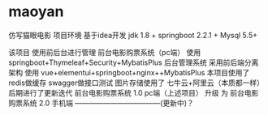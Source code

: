 # maoyan
仿写猫眼电影
项目环境
基于idea开发
jdk 1.8 + springboot 2.2.1 + Mysql 5.5+

该项目 使用前后台进行管理
前台电影购票系统（pc端） 使用 springboot+Thymeleaf+Security+MybatisPlus
后台管理系统 采用前后端分离架构 使用 vue+elementui+springboot+nginx++MybatisPlus
本项目使用了 redis做缓存 swagger做接口测试
图片存储使用了 七牛云+阿里云（本质都一样）
后期进行了更新迭代 
前台电影购票系统 1.0 pc端（上述项目）
升级 为 前台电影购票系统 2.0 手机端 ————————————(更新中)？
